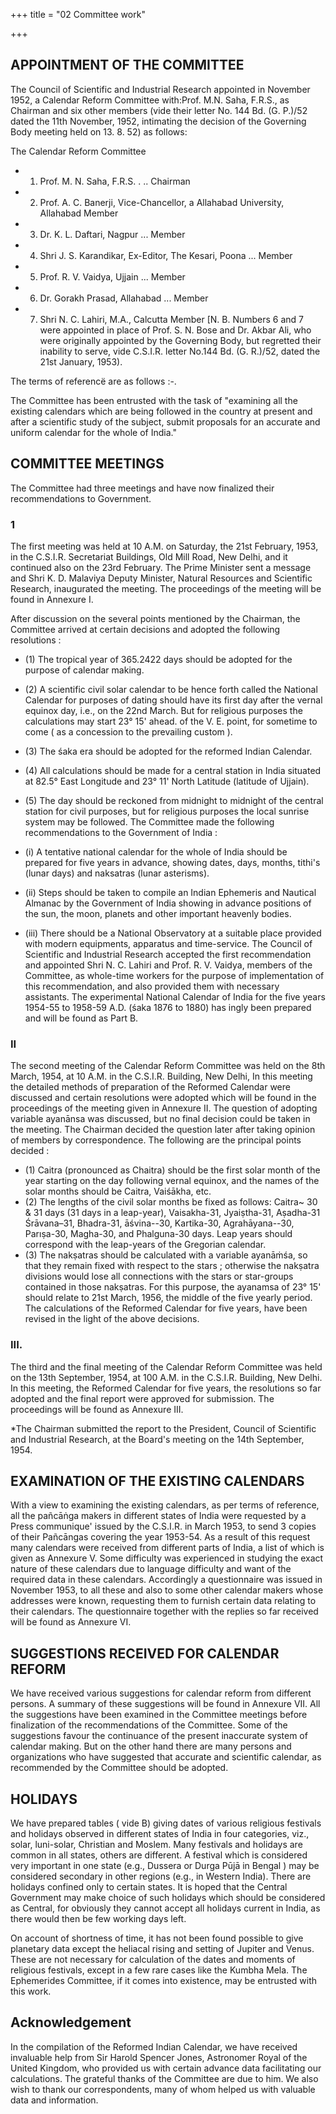 +++
title = "02 Committee work"

+++

## APPOINTMENT OF THE COMMITTEE 

The Council of Scientific and Industrial Research appointed in November 1952, a Calendar Reform Committee with:Prof. M.N. Saha, F.R.S., as Chairman and six other members (vide their letter No. 144 Bd. (G. P.)/52 dated the 11th November, 1952, intimating the decision of the Governing Body meeting held on 13. 8. 52) as follows: 

The Calendar Reform Committee 

- 1. Prof. M. N. Saha, F.R.S. . .. Chairman  
- 2. Prof. A. C. Banerji, Vice-Chancellor, a Allahabad University, Allahabad Member
- 3. Dr. K. L. Daftari, Nagpur ... Member 
- 4. Shri J. S. Karandikar, Ex-Editor, The Kesari, Poona ... Member 
- 5. Prof. R. V. Vaidya, Ujjain ... Member 
- 6. Dr. Gorakh Prasad, Allahabad ... Member 
- 7. Shri N. C. Lahiri, M.A., Calcutta Member 
[N. B. Numbers 6 and 7 were appointed in place of Prof. S. N. Bose and Dr. Akbar Ali, who were originally appointed by the Governing Body, but regretted their inability to serve, vide C.S.I.R. letter No.144 Bd. (G. R.)/52, dated the 21st January, 1953). 

The terms of referencë are as follows :-. 

The Committee has been entrusted with the task of "examining all the existing calendars which are being followed in the country at present and after a scientific study of the subject, submit proposals for an accurate and uniform calendar for the whole of India." 

## COMMITTEE MEETINGS 

The Committee had three meetings and have now finalized their recommendations to Government. 

### 1

The first meeting was held at 10 A.M. on Saturday, the 21st February, 1953, in the C.S.I.R. Secretariat Buildings, Old Mill Road, New Delhi, and it continued also on the 23rd February. The Prime Minister sent a message and Shri K. D. Malaviya Deputy Minister, Natural Resources and Scientific Research, inaugurated the meeting. The proceedings of the meeting will be found in Annexure I. 

After discussion on the several points mentioned by the Chairman, the Committee arrived at certain decisions and adopted the following resolutions : 

- (1) The tropical year of 365.2422 days should be adopted for the purpose of calendar making. 
- (2) A scientific civil solar calendar to be hence forth called the National Calendar for purposes of dating should have its first day after the vernal equinox day, i.e., on the 22nd March. But for religious purposes the calculations may start 23° 15' ahead. of the V. E. point, for sometime to come ( as a concession to the prevailing custom ). 
- (3) The śaka era should be adopted for the reformed Indian Calendar. 
- (4) All calculations should be made for a central station in India situated at 82.5° East Longitude and 23° 11' North Latitude (latitude of Ujjain). 
- (5) The day should be reckoned from midnight to midnight of the central station for civil purposes, but for religious purposes the local sunrise system may be followed. 
The Committee made the following recommendations to the Government of India : 

- (i) A tentative national calendar for the whole of India should be prepared for five years in advance, showing dates, days, months, tithi's (lunar days) and naksatras (lunar asterisms). 
- (ii) Steps should be taken to compile an Indian Ephemeris and Nautical Almanac by the Government of India showing in advance positions of the sun, the moon, planets and other important heavenly bodies. 
- (iii) There should be a National Observatory at a suitable place provided with modern equipments, apparatus and time-service. 
The Council of Scientific and Industrial Research accepted the first recommendation and appointed Shri N. C. Lahiri and Prof. R. V. Vaidya, members of the Committee, as whole-time workers for the purpose of implementation of this recommendation, and also provided them with necessary assistants. The experimental National Calendar of India for the five years 1954-55 to 1958-59 A.D. (śaka 1876 to 1880) has ingly been prepared and will be found as Part B. 

### II 

The second meeting of the Calendar Reform Committee was held on the 8th March, 1954, at 10 A.M. in the C.S.I.R. Building, New Delhi, In this meeting the detailed methods of preparation of the Reformed Calendar were discussed and certain resolutions were adopted which will be found in the proceedings of the meeting given in Annexure II. The question of adopting variable ayanānsa was discussed, but no final decision could be taken in the meeting. The Chairman decided the question later after taking opinion of members by correspondence. The following are the principal points decided : 

- (1) Caitra (pronounced as Chaitra) should be the first solar month of the year starting on the day following vernal equinox, and the names of the solar months should be Caitra, Vaiśākha, etc. 
- (2) The lengths of the civil solar months be fixed as follows: Caitra~ 30 & 31 days (31 days in a leap-year), Vaisakha-31, Jyaiṣtha-31, Aṣadha-31 Śrāvana–31, Bhadra-31, āśvina--30, Kartika-30, Agrahāyana--30, Parıṣa-30, Magha-30, and Phalguna-30 days. Leap years should correspond with the leap-years of the Gregorian calendar. 
- (3) The nakṣatras should be calculated with a variable ayanāṁśa, so that they remain fixed with respect to the stars ; otherwise the nakṣatra divisions would lose all connections with the stars or star-groups contained in those nakṣatras. For this purpose, the ayanamsa of 23° 15' should relate to 21st March, 1956, the middle of the five yearly period. 
The calculations of the Reformed Calendar for five years, have been revised in the light of the above decisions. 

### III.

The third and the final meeting of the Calendar Reform Committee was held on the 13th September, 1954, at 100 A.M. in the C.S.I.R. Building, New Delhi. In this meeting, the Reformed Calendar for five years, the resolutions so far adopted and the final report were approved for submission. The proceedings will be found as Annexure III. 

*The Chairman submitted the report to the President, Council of Scientific and Industrial Research, at the Board's meeting on the 14th September, 1954. 

## EXAMINATION OF THE EXISTING CALENDARS 

With a view to examining the existing calendars, as per terms of reference, all the pañcāṅga makers in different states of India were requested by a Press communique' issued by the C.S.I.R. in March 1953, to send 3 copies of their Pañcāngas covering the year 1953-54. As a result of this request many calendars were received from different parts of India, a list of which is given as Annexure V. Some difficulty was experienced in studying the exact nature of these calendars due to language difficulty and want of the required data in these calendars. Accordingly a questionnaire was issued in November 1953, to all these and also to some other calendar makers whose addresses were known, requesting them to furnish certain data relating to their calendars. The questionnaire together with the replies so far received will be found as Annexure VI. 

## SUGGESTIONS RECEIVED FOR CALENDAR REFORM 

We have received various suggestions for calendar reform from different persons. A summary of these suggestions will be found in Annexure VII. All the suggestions have been examined in the Committee meetings before finalization of the recommendations of the Committee. Some of the suggestions favour the continuance of the present inaccurate system of calendar making. But on the other hand there are many persons and organizations who have suggested that accurate and scientific calendar, as recommended by the Committee should be adopted. 

## HOLIDAYS 

We have prepared tables ( vide B) giving dates of various religious festivals and holidays observed in different states of India in four categories, viz., solar, luni-solar, Christian and Moslem. Many festivals and holidays are common in all states, others are different. A festival which is considered very important in one state (e.g., Dussera or Durga Pūjā in Bengal ) may be considered secondary in other regions (e.g., in Western India). There are holidays confined only to certain states. It is hoped that the Central Government may make choice of such holidays which should be considered as Central, for obviously they cannot accept all holidays current in India, as there would then be few working days left. 

On account of shortness of time, it has not been found possible to give planetary data except the heliacal rising and setting of Jupiter and Venus. These are not necessary for calculation of the dates and moments of religious festivals, except in a few rare cases like the Kumbha Mela. The Ephemerides Committee, if it comes into existence, may be entrusted with this work. 

## Acknowledgement

In the compilation of the Reformed Indian Calendar, we have received invaluable help from Sir Harold Spencer Jones, Astronomer Royal of the United Kingdom, who provided us with certain advance data facilitating our calculations. The grateful thanks of the Committee are due to him. We also wish to thank our correspondents, many of whom helped us with valuable data and information. 


